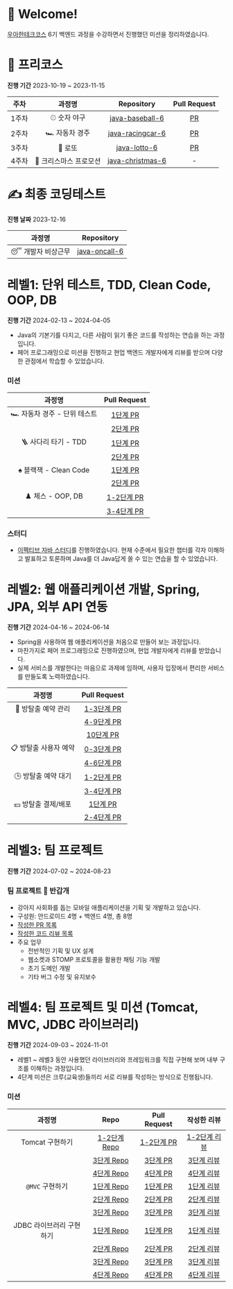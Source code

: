 # 🤗 Welcome!
[우아한테크코스](https://www.woowacourse.io/) 6기 백엔드 과정을 수강하면서 진행했던 미션을 정리하였습니다.

# 🐣 프리코스

**진행 기간** 2023-10-19 ~ 2023-11-15

|주차|과정명|Repository|Pull Request|
|:-:|:-:|:-:|:-:|
| 1주차 | ⚾ 숫자 야구 | [java-baseball-6](https://github.com/takoyakimchi/java-baseball-6/tree/takoyakimchi) | [PR](https://github.com/woowacourse-precourse/java-baseball-6/pull/2053)|
| 2주차 | 🏎️ 자동차 경주 | [java-racingcar-6](https://github.com/takoyakimchi/java-racingcar-6/tree/takoyakimchi) | [PR](https://github.com/woowacourse-precourse/java-racingcar-6/pull/1864) |
| 3주차 | 🧧 로또 | [java-lotto-6](https://github.com/takoyakimchi/java-lotto-6/tree/takoyakimchi) | [PR](https://github.com/woowacourse-precourse/java-lotto-6/pull/1696) |
| 4주차 | 🎄 크리스마스 프로모션 | [java-christmas-6](https://github.com/takoyakimchi/java-christmas-6-takoyakimchi) | - |

# ✍️ 최종 코딩테스트

**진행 날짜** 2023-12-16

| 과정명 | Repository |
|:-:|:-:|
| 😴 개발자 비상근무 | [java-oncall-6](https://github.com/takoyakimchi/java-oncall-6-takoyakimchi) |


# 레벨1: 단위 테스트, TDD, Clean Code, OOP, DB

**진행 기간** 2024-02-13 ~ 2024-04-05

- Java의 기본기를 다지고, 다른 사람이 읽기 좋은 코드를 작성하는 연습을 하는 과정입니다.
- 페어 프로그래밍으로 미션을 진행하고 현업 백엔드 개발자에게 리뷰를 받으며 다양한 관점에서 학습할 수 있었습니다.

### 미션
| 과정명 | Pull Request |
|:-:|:-:|
| 🏎️ 자동차 경주 - 단위 테스트 | [1단계 PR](https://github.com/woowacourse/java-racingcar/pull/701) |
|  | [2단계 PR](https://github.com/woowacourse/java-racingcar/pull/820) |
| 🪜 사다리 타기 - TDD | [1단계 PR](https://github.com/woowacourse/java-ladder/pull/317) |
|  | [2단계 PR](https://github.com/woowacourse/java-ladder/pull/387) |
| ♠️ 블랙잭 - Clean Code | [1단계 PR](https://github.com/woowacourse/java-blackjack/pull/633) |
|  | [2단계 PR](https://github.com/woowacourse/java-blackjack/pull/731) |
| ♟️ 체스 - OOP, DB | [1-2단계 PR](https://github.com/woowacourse/java-chess/pull/658) |
|  | [3-4단계 PR](https://github.com/woowacourse/java-chess/pull/764) |

### 스터디
- [이펙티브 자바 스터디](https://github.com/woowacourse-6th-team99/2024-effective-java)를 진행하였습니다. 현재 수준에서 필요한 챕터를 각자 이해하고 발표하고 토론하며 Java를 더 Java답게 쓸 수 있는 연습을 할 수 있었습니다.

# 레벨2: 웹 애플리케이션 개발, Spring, JPA, 외부 API 연동

**진행 기간** 2024-04-16 ~ 2024-06-14

- Spring을 사용하여 웹 애플리케이션을 처음으로 만들어 보는 과정입니다.
- 마찬가지로 페어 프로그래밍으로 진행하였으며, 현업 개발자에게 리뷰를 받았습니다.
- 실제 서비스를 개발한다는 마음으로 과제에 임하며, 사용자 입장에서 편리한 서비스를 만들도록 노력하였습니다.

| 과정명 | Pull Request |
|:-:|:-:|
| 🔐 방탈출 예약 관리 | [1-3단계 PR](https://github.com/woowacourse/spring-roomescape-admin/pull/26) |
|  | [4-9단계 PR](https://github.com/woowacourse/spring-roomescape-admin/pull/105) |
|  | [10단계 PR](https://github.com/woowacourse/spring-roomescape-admin/pull/186) |
| 📋 방탈출 사용자 예약 | [0-3단계 PR](https://github.com/woowacourse/spring-roomescape-member/pull/3) |
|  | [4-6단계 PR](https://github.com/woowacourse/spring-roomescape-member/pull/123) |
| 🕒 방탈출 예약 대기 | [1-2단계 PR](https://github.com/woowacourse/spring-roomescape-waiting/pull/3) |
|  | [3-4단계 PR](https://github.com/woowacourse/spring-roomescape-waiting/pull/96) |
| 💵 방탈출 결제/배포 | [1단계 PR](https://github.com/woowacourse/spring-roomescape-payment/pull/10) |
|  | [2-4단계 PR](https://github.com/woowacourse/spring-roomescape-payment/pull/113) |

# 레벨3: 팀 프로젝트

**진행 기간** 2024-07-02 ~ 2024-08-23

### 팀 프로젝트 🐶 반갑개
- 강아지 사회화를 돕는 모바일 애플리케이션을 기획 및 개발하고 있습니다.
- 구성원: 안드로이드 4명 + 백엔드 4명, 총 8명
- [작성한 PR 목록](https://github.com/woowacourse-teams/2024-friendogly/pulls?page=2&q=author%3Atakoyakimchi)
- [작성한 코드 리뷰 목록](https://github.com/woowacourse-teams/2024-friendogly/pulls?q=reviewed-by%3Atakoyakimchi+-author%3Atakoyakimchi)
- 주요 업무
  - 전반적인 기획 및 UX 설계
  - 웹소켓과 STOMP 프로토콜을 활용한 채팅 기능 개발
  - 초기 도메인 개발
  - 기타 버그 수정 및 유지보수

# 레벨4: 팀 프로젝트 및 미션 (Tomcat, MVC, JDBC 라이브러리)

**진행 기간** 2024-09-03 ~ 2024-11-01

- 레벨1 ~ 레벨3 동안 사용했던 라이브러리와 프레임워크를 직접 구현해 보며 내부 구조를 이해하는 과정입니다.
- 4단계 미션은 크루(교육생)들끼리 서로 리뷰를 작성하는 방식으로 진행됩니다.

### 미션

| 과정명 | Repo | Pull Request | 작성한 리뷰 |
|:-:|:-:|:-:|:-:|
| Tomcat 구현하기 | [1-2단계 Repo](https://github.com/takoyakimchi/java-http/tree/step1) | [1-2단계 PR](https://github.com/woowacourse/java-http/pull/510) | [1-2단계 리뷰](https://github.com/woowacourse/java-http/pull/503) |
| | [3단계 Repo](https://github.com/takoyakimchi/java-http/tree/step3) | [3단계 PR](https://github.com/woowacourse/java-http/pull/650) | [3단계 리뷰](https://github.com/woowacourse/java-http/pull/607) |
| | [4단계 Repo](https://github.com/takoyakimchi/java-http/tree/step4) | [4단계 PR](https://github.com/woowacourse/java-http/pull/733) | [4단계 리뷰](https://github.com/woowacourse/java-http/pull/694) |
| `@MVC` 구현하기 | [1단계 Repo](https://github.com/takoyakimchi/java-mvc/tree/step1) | [1단계 PR](https://github.com/woowacourse/java-mvc/pull/677) | [1단계 리뷰](https://github.com/woowacourse/java-mvc/pull/669) |
| | [2단계 Repo](https://github.com/takoyakimchi/java-mvc/tree/step2) | [2단계 PR](https://github.com/woowacourse/java-mvc/pull/757) | [2단계 리뷰](https://github.com/woowacourse/java-mvc/pull/755) |
| | [3단계 Repo](https://github.com/takoyakimchi/java-mvc/tree/step3) | [3단계 PR](https://github.com/woowacourse/java-mvc/pull/850) | [3단계 리뷰](https://github.com/woowacourse/java-mvc/pull/813) |
| JDBC 라이브러리 구현하기 | [1단계 Repo](https://github.com/takoyakimchi/java-jdbc/tree/step1) | [1단계 PR](https://github.com/woowacourse/java-jdbc/pull/634) | [1단계 리뷰](https://github.com/woowacourse/java-jdbc/pull/611) |
| | [2단계 Repo](https://github.com/takoyakimchi/java-jdbc/tree/step2) | [2단계 PR](https://github.com/woowacourse/java-jdbc/pull/729) | [2단계 리뷰](https://github.com/woowacourse/java-jdbc/pull/663) |
| | [3단계 Repo](https://github.com/takoyakimchi/java-jdbc/tree/step3) | [3단계 PR](https://github.com/woowacourse/java-jdbc/pull/804) | [3단계 리뷰](https://github.com/woowacourse/java-jdbc/pull/718) |
| | [4단계 Repo](https://github.com/takoyakimchi/java-jdbc/tree/step4) | [4단계 PR](https://github.com/woowacourse/java-jdbc/pull/892) | [4단계 리뷰](https://github.com/woowacourse/java-jdbc/pull/801) |
